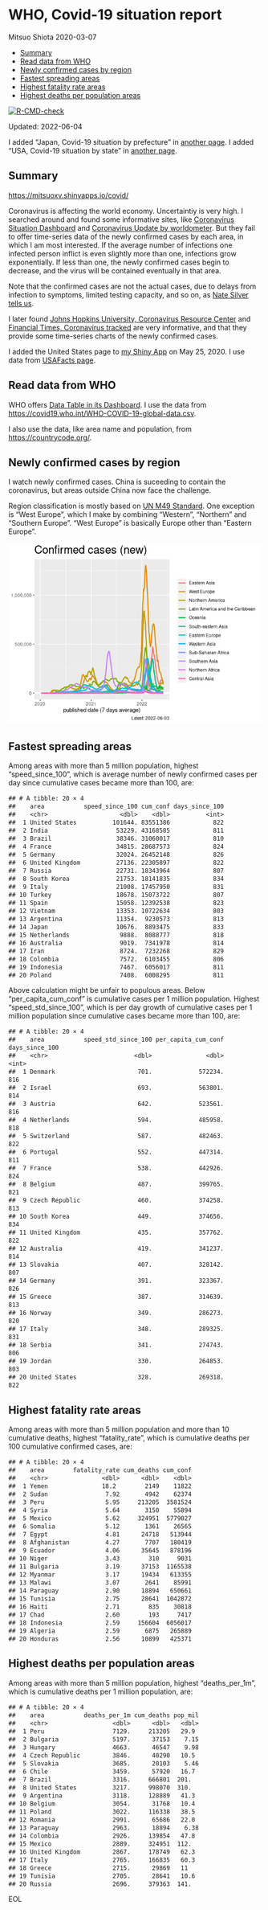 WHO, Covid-19 situation report
================
Mitsuo Shiota
2020-03-07

-   [Summary](#summary)
-   [Read data from WHO](#read-data-from-who)
-   [Newly confirmed cases by region](#newly-confirmed-cases-by-region)
-   [Fastest spreading areas](#fastest-spreading-areas)
-   [Highest fatality rate areas](#highest-fatality-rate-areas)
-   [Highest deaths per population
    areas](#highest-deaths-per-population-areas)

<!-- badges: start -->

[![R-CMD-check](https://github.com/mitsuoxv/covid/workflows/R-CMD-check/badge.svg)](https://github.com/mitsuoxv/covid/actions)
<!-- badges: end -->

Updated: 2022-06-04

I added “Japan, Covid-19 situation by prefecture” in [another
page](Japan.md). I added “USA, Covid-19 situation by state” in [another
page](USA.md).

## Summary

<https://mitsuoxv.shinyapps.io/covid/>

Coronavirus is affecting the world economy. Uncertaintiy is very high. I
searched around and found some informative sites, like [Coronavirus
Situation
Dashboard](https://who.maps.arcgis.com/apps/opsdashboard/index.html#/c88e37cfc43b4ed3baf977d77e4a0667)
and [Coronavirus Update by
worldometer](https://www.worldometers.info/coronavirus/). But they fail
to offer time-series data of the newly confirmed cases by each area, in
which I am most interested. If the average number of infections one
infected person inflict is even slightly more than one, infections grow
exponentially. If less than one, the newly confirmed cases begin to
decrease, and the virus will be contained eventually in that area.

Note that the confirmed cases are not the actual cases, due to delays
from infection to symptoms, limited testing capacity, and so on, as
[Nate Silver tells
us](https://fivethirtyeight.com/features/coronavirus-case-counts-are-meaningless/).

I later found [Johns Hopkins University, Coronavirus Resource
Center](https://coronavirus.jhu.edu/) and [Financial Times, Coronavirus
tracked](https://www.ft.com/content/a26fbf7e-48f8-11ea-aeb3-955839e06441)
are very informative, and that they provide some time-series charts of
the newly confirmed cases.

I added the United States page to [my Shiny
App](https://mitsuoxv.shinyapps.io/covid/) on May 25, 2020. I use data
from [USAFacts
page](https://usafacts.org/visualizations/coronavirus-covid-19-spread-map/).

## Read data from WHO

WHO offers [Data Table in its Dashboard](https://covid19.who.int/table).
I use the data from
<https://covid19.who.int/WHO-COVID-19-global-data.csv>.

I also use the data, like area name and population, from
<https://countrycode.org/>.

## Newly confirmed cases by region

I watch newly confirmed cases. China is suceeding to contain the
coronavirus, but areas outside China now face the challenge.

Region classification is mostly based on [UN M49
Standard](https://unstats.un.org/unsd/methodology/m49/). One exception
is “West Europe”, which I make by combining “Western”, “Northern” and
“Southern Europe”. “West Europe” is basically Europe other than “Eastern
Europe”.

![](README_files/figure-gfm/chart-1.png)<!-- -->

## Fastest spreading areas

Among areas with more than 5 million population, highest
“speed_since_100”, which is average number of newly confirmed cases per
day since cumulative cases became more than 100, are:

    ## # A tibble: 20 × 4
    ##    area           speed_since_100 cum_conf days_since_100
    ##    <chr>                    <dbl>    <dbl>          <int>
    ##  1 United States          101644. 83551386            822
    ##  2 India                   53229. 43168585            811
    ##  3 Brazil                  38346. 31060017            810
    ##  4 France                  34815. 28687573            824
    ##  5 Germany                 32024. 26452148            826
    ##  6 United Kingdom          27136. 22305897            822
    ##  7 Russia                  22731. 18343964            807
    ##  8 South Korea             21753. 18141835            834
    ##  9 Italy                   21008. 17457950            831
    ## 10 Turkey                  18678. 15073722            807
    ## 11 Spain                   15058. 12392538            823
    ## 12 Vietnam                 13353. 10722634            803
    ## 13 Argentina               11354.  9230573            813
    ## 14 Japan                   10676.  8893475            833
    ## 15 Netherlands              9888.  8088777            818
    ## 16 Australia                9019.  7341978            814
    ## 17 Iran                     8724.  7232268            829
    ## 18 Colombia                 7572.  6103455            806
    ## 19 Indonesia                7467.  6056017            811
    ## 20 Poland                   7408.  6008295            811

Above calculation might be unfair to populous areas. Below
“per_capita_cum_conf” is cumulative cases per 1 million population.
Highest “speed_std_since_100”, which is per day growth of cumulative
cases per 1 million population since cumulative cases became more than
100, are:

    ## # A tibble: 20 × 4
    ##    area           speed_std_since_100 per_capita_cum_conf days_since_100
    ##    <chr>                        <dbl>               <dbl>          <int>
    ##  1 Denmark                       701.             572234.            816
    ##  2 Israel                        693.             563801.            814
    ##  3 Austria                       642.             523561.            816
    ##  4 Netherlands                   594.             485958.            818
    ##  5 Switzerland                   587.             482463.            822
    ##  6 Portugal                      552.             447314.            811
    ##  7 France                        538.             442926.            824
    ##  8 Belgium                       487.             399765.            821
    ##  9 Czech Republic                460.             374258.            813
    ## 10 South Korea                   449.             374656.            834
    ## 11 United Kingdom                435.             357762.            822
    ## 12 Australia                     419.             341237.            814
    ## 13 Slovakia                      407.             328142.            807
    ## 14 Germany                       391.             323367.            826
    ## 15 Greece                        387.             314639.            813
    ## 16 Norway                        349.             286273.            820
    ## 17 Italy                         348.             289325.            831
    ## 18 Serbia                        341.             274743.            806
    ## 19 Jordan                        330.             264853.            803
    ## 20 United States                 328.             269318.            822

## Highest fatality rate areas

Among areas with more than 5 million population and more than 10
cumulative deaths, highest “fatality_rate”, which is cumulative deaths
per 100 cumulative confirmed cases, are:

    ## # A tibble: 20 × 4
    ##    area        fatality_rate cum_deaths cum_conf
    ##    <chr>               <dbl>      <dbl>    <dbl>
    ##  1 Yemen               18.2        2149    11822
    ##  2 Sudan                7.92       4942    62374
    ##  3 Peru                 5.95     213205  3581524
    ##  4 Syria                5.64       3150    55894
    ##  5 Mexico               5.62     324951  5779027
    ##  6 Somalia              5.12       1361    26565
    ##  7 Egypt                4.81      24718   513944
    ##  8 Afghanistan          4.27       7707   180419
    ##  9 Ecuador              4.06      35645   878196
    ## 10 Niger                3.43        310     9031
    ## 11 Bulgaria             3.19      37153  1165538
    ## 12 Myanmar              3.17      19434   613355
    ## 13 Malawi               3.07       2641    85991
    ## 14 Paraguay             2.90      18894   650661
    ## 15 Tunisia              2.75      28641  1042872
    ## 16 Haiti                2.71        835    30818
    ## 17 Chad                 2.60        193     7417
    ## 18 Indonesia            2.59     156604  6056017
    ## 19 Algeria              2.59       6875   265889
    ## 20 Honduras             2.56      10899   425371

## Highest deaths per population areas

Among areas with more than 5 million population, highest
“deaths_per_1m”, which is cumulative deaths per 1 million population,
are:

    ## # A tibble: 20 × 4
    ##    area           deaths_per_1m cum_deaths pop_mil
    ##    <chr>                  <dbl>      <dbl>   <dbl>
    ##  1 Peru                   7129.     213205   29.9 
    ##  2 Bulgaria               5197.      37153    7.15
    ##  3 Hungary                4663.      46547    9.98
    ##  4 Czech Republic         3846.      40290   10.5 
    ##  5 Slovakia               3685.      20103    5.46
    ##  6 Chile                  3459.      57920   16.7 
    ##  7 Brazil                 3316.     666801  201.  
    ##  8 United States          3217.     998070  310.  
    ##  9 Argentina              3118.     128889   41.3 
    ## 10 Belgium                3054.      31768   10.4 
    ## 11 Poland                 3022.     116338   38.5 
    ## 12 Romania                2991.      65686   22.0 
    ## 13 Paraguay               2963.      18894    6.38
    ## 14 Colombia               2926.     139854   47.8 
    ## 15 Mexico                 2889.     324951  112.  
    ## 16 United Kingdom         2867.     178749   62.3 
    ## 17 Italy                  2765.     166835   60.3 
    ## 18 Greece                 2715.      29869   11   
    ## 19 Tunisia                2705.      28641   10.6 
    ## 20 Russia                 2696.     379363  141.

EOL
